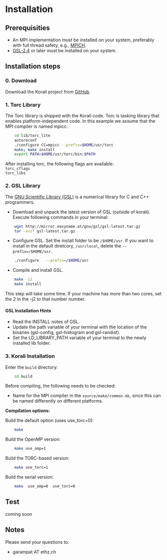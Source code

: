 # Installation

## Prerequisities
- An MPI implementation must be installed on your system, preferably with full thread safety, e.g., [MPICH](http://www.mpich.org).
- [GSL-2.4](http://www.gnu.org/software/gsl/) or later must be installed on your system.


## Installation steps


### 0. Download
Download the Korali project from [GitHub](https://github.com/cselab/korali).



### 1. Torc Library
The Torc library is shipped with the Korali code. Torc is tasking library that enables platform-independent code. In this example we assume that the MPI compiler is named mpicc:
```sh
	cd lib/torc_lite  
	autoreconf  
	./configure CC=mpicc --prefix=$HOME/usr/torc  
	make; make install  
	export PATH=$HOME/usr/torc/bin:$PATH  
```
After installing torc, the following flags are available:  
`torc_cflags`  
`torc_libs`  



### 2. GSL Library

The [GNU Scientific Library (GSL)](https://www.gnu.org/software/gsl/) is a numerical library for C and C++ programmers.

- Download and unpack the latest version of GSL (outside of korali). Execute following commands in your terminal:
```sh
	wget http://mirror.easyname.at/gnu/gsl/gsl-latest.tar.gz  
	tar -xvzf gsl-latest.tar.gz
```

- Configure GSL. Set the install folder to be `/$HOME/usr`. If you want to install in the default diretcory, `/usr/local`, delete the  `--prefix=/$HOME/usr`.
```sh
	./configure   --prefix=/$HOME/usr
```

- Compile and install GSL.
```sh
	make -j2
	make install
```
This step will take some time. If your machine has more than two cores, set the 2 in the -j2 to that number number.

#### GSL Installation Hints

- Read the INSTALL notes of GSL.
- Update the path variable of your terminal with the location of the binaries (gsl-config, gsl-histogram and gsl-randist).
- Set the LD_LIBRARY_PATH variable of your terminal to the newly installed lib folder.
 


### 3. Korali Installation

Enter the `build` directory:  
```sh
	cd build  
```


Before compiling, the following needs to be checked:

- Name for the MPI compiler in the `source/make/common.mk`, since this can be named differently on different platforms.  

**Compilation options:**  

Build the default option (uses use_torc=0):
```sh
	make
```

Build the OpenMP version:
```sh
	make use_omp=1
```

Build the TORC-based version:
```sh
	make use_torc=1
```

Build the serial version:
```sh
	make  use_omp=0  use_torc=0
```

## Test

coming soon


## Notes

Please send your questions to:

- garampat AT ethz.ch
